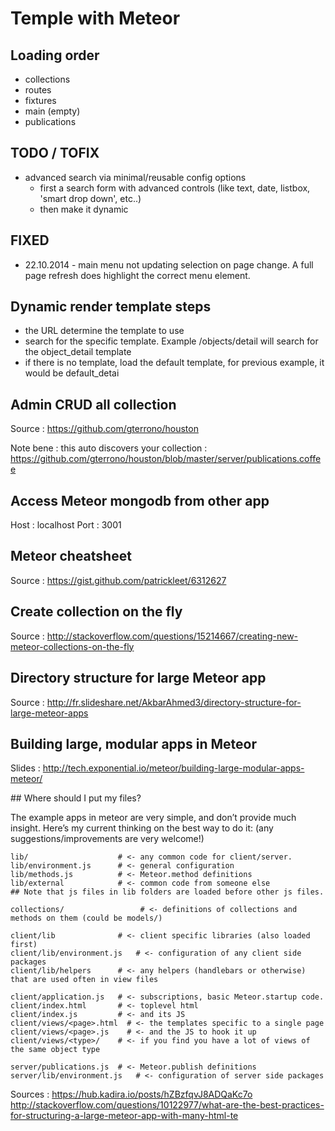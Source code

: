 # Temple with Meteor

## Loading order

- collections
- routes
- fixtures
- main (empty)
- publications

## TODO / TOFIX

- advanced search via minimal/reusable config options
  - first a search form with advanced controls (like text, date, listbox, 'smart drop down', etc..)
  - then make it dynamic

## FIXED

- 22.10.2014 - main menu not updating selection on page change. A full page refresh does highlight the correct menu element.

## Dynamic render template steps

- the URL determine the template to use
- search for the specific template. Example /objects/detail will search for the object_detail template
- if there is no template, load the default template, for previous example, it would be default_detai

## Admin CRUD all collection

Source : https://github.com/gterrono/houston

Note bene : this auto discovers your collection :
https://github.com/gterrono/houston/blob/master/server/publications.coffee

## Access Meteor mongodb from other app

Host : localhost
Port : 3001

## Meteor cheatsheet

Source : https://gist.github.com/patrickleet/6312627

## Create collection on the fly

Source : http://stackoverflow.com/questions/15214667/creating-new-meteor-collections-on-the-fly

## Directory structure for large Meteor app

Source : http://fr.slideshare.net/AkbarAhmed3/directory-structure-for-large-meteor-apps

## Building large, modular apps in Meteor

Slides : http://tech.exponential.io/meteor/building-large-modular-apps-meteor/

## Where should I put my files?

The example apps in meteor are very simple, and don’t provide much insight.
Here’s my current thinking on the best way to do it: (any suggestions/improvements are very welcome!)

```
lib/                    # <- any common code for client/server.
lib/environment.js      # <- general configuration
lib/methods.js          # <- Meteor.method definitions
lib/external            # <- common code from someone else
## Note that js files in lib folders are loaded before other js files.

collections/                 # <- definitions of collections and methods on them (could be models/)

client/lib              # <- client specific libraries (also loaded first)
client/lib/environment.js   # <- configuration of any client side packages
client/lib/helpers      # <- any helpers (handlebars or otherwise) that are used often in view files

client/application.js   # <- subscriptions, basic Meteor.startup code.
client/index.html       # <- toplevel html
client/index.js         # <- and its JS
client/views/<page>.html  # <- the templates specific to a single page
client/views/<page>.js    # <- and the JS to hook it up
client/views/<type>/    # <- if you find you have a lot of views of the same object type

server/publications.js  # <- Meteor.publish definitions
server/lib/environment.js   # <- configuration of server side packages
```

Sources : https://hub.kadira.io/posts/hZBzfqvJ8ADQaKc7o
http://stackoverflow.com/questions/10122977/what-are-the-best-practices-for-structuring-a-large-meteor-app-with-many-html-te
